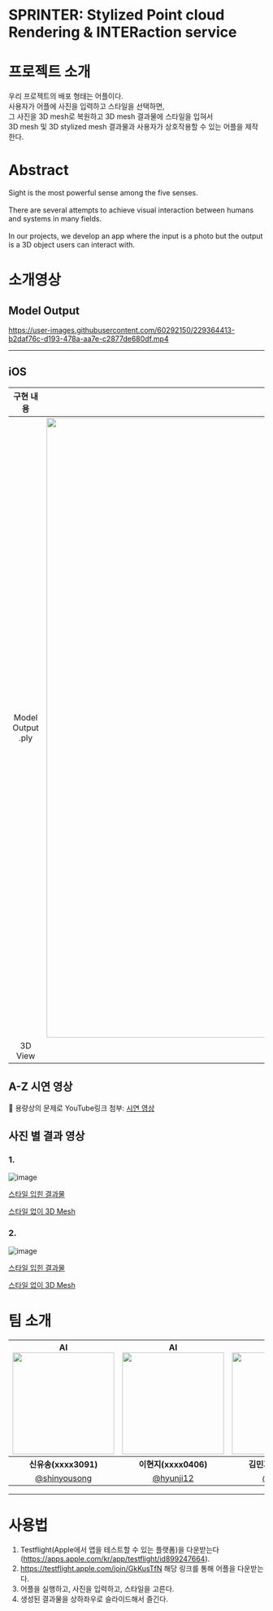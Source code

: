 # SPRINTER: Stylized Point cloud Rendering & INTERaction service
  
  
  
# 프로젝트 소개  

우리 프로젝트의 배포 형태는 어플이다.  
사용자가 어플에 사진을 입력하고 스타일을 선택하면,  
그 사진을 3D mesh로 복원하고 3D mesh 결과물에 스타일을 입혀서  
3D mesh 및 3D stylized mesh 결과물과 사용자가 상호작용할 수 있는 어플을 제작한다.  
  
  
# Abstract  

Sight is the most powerful sense among the five senses. <br/><br/>
There are several attempts to achieve visual interaction between humans and systems in many fields. <br/><br/>
In our projects, we develop an app where the input is a photo but the output is a 3D object users can interact with.  
  
  
# 소개영상
## Model Output

https://user-images.githubusercontent.com/60292150/229364413-b2daf76c-d193-478a-aa7e-c2877de680df.mp4


---

## iOS

|    구현 내용    |   스크린샷   |
| :-------------: | :----------: |
| Model Output .ply | <img width="1218" alt="image" src="https://user-images.githubusercontent.com/60292150/229364361-6c98b412-be77-4858-a345-c72e5f45806f.png"> |
| 3D View | ![image](https://github.com/kookmin-sw/capstone-2023-30/assets/60292150/2bc5c047-ea44-446a-956a-556340534bfa) |

## A-Z 시연 영상
🛑 용량상의 문제로 YouTube링크 첨부: [시연 영상](https://www.youtube.com/watch?v=Tjouzsz71u0)

## 사진 별 결과 영상
### 1. 

![image](https://github.com/kookmin-sw/capstone-2023-30/assets/60292150/81adb795-f169-4779-91d9-4d02839acd2d)


[스타일 입힌 결과물](https://youtube.com/shorts/o9oyv6CwMzU?feature=share)

[스타일 없이 3D Mesh](https://youtube.com/shorts/mc2BVlg7rIs?feature=share)

### 2.

![image](https://github.com/kookmin-sw/capstone-2023-30/assets/60292150/7ae8c06c-8609-4ecb-b5dd-fec0a248068a)


[스타일 입힌 결과물](https://youtube.com/shorts/INrQ50k0xZY?feature=share)

[스타일 없이 3D Mesh](https://youtube.com/shorts/EeCh-AR4EDM?feature=share)





  
# 팀 소개  

| AI<img src="https://user-images.githubusercontent.com/60292150/229362408-d0f38744-db45-441f-bdac-236296a520d6.png" width="200" height="200"/> | AI<img src="https://user-images.githubusercontent.com/60292150/229362608-b4830839-6e89-4af8-a527-77412b8a3195.png" width="200" height="200"/> | iOS<img src="https://user-images.githubusercontent.com/60292150/229362438-c7191cc5-8670-468d-b0b9-2661489dc41f.png" width="200" height="200"/> | Backend<img src="https://user-images.githubusercontent.com/60292150/229362352-9fe23126-7ea8-42ca-83a6-c74f555ba475.png" width="200"  height="200" /> |
| :----------------------------------------------------------: | :----------------------------------------------------------: | :----------------------------------------------------------: | :----------------------------------------------------------: |
|                          **신유송(xxxx3091)**                          |                          **이현지(xxxx0406)**                          |                          **김민재(xxxx2614)**                          |                          **임중혁(xxxx1683)**                          |
|          [@shinyousong](https://github.com/shinyousong)          |           [@hyunji12](https://github.com/hyunji12)           |           [@ffalswo2](https://github.com/ffalswo2)            |         [@Angheng](https://github.com/Angheng)         |

---
  
  
# 사용법  
1. Testflight(Apple에서 앱을 테스트할 수 있는 플랫폼)을 다운받는다(https://apps.apple.com/kr/app/testflight/id899247664). 
2. https://testflight.apple.com/join/GkKusTfN 해당 링크를 통해 어플을 다운받는다.
3. 어플을 실행하고, 사진을 입력하고, 스타일을 고른다.
4. 생성된 결과물을 상하좌우로 슬라이드해서 즐긴다.

